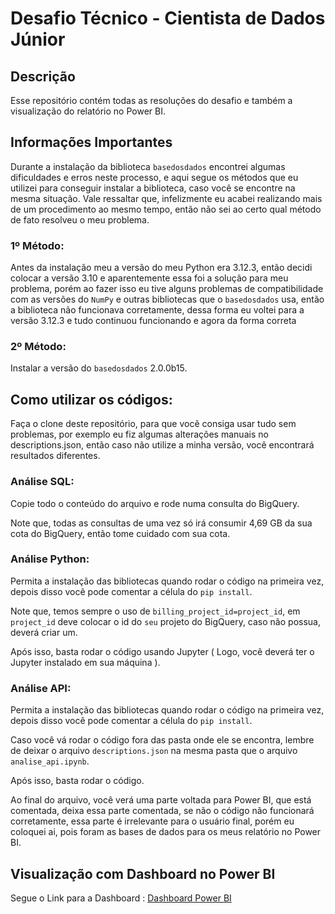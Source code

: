 # Desafio Técnico - Cientista de Dados Júnior

## Descrição
Esse repositório contém todas as resoluções do desafio e também a visualização do relatório no Power BI.

## Informações Importantes
Durante a instalação da biblioteca `basedosdados` encontrei algumas dificuldades e erros neste processo, e aqui segue os métodos que eu utilizei para conseguir instalar a biblioteca, caso você se encontre na mesma situação. Vale ressaltar que, infelizmente eu acabei realizando mais de um procedimento ao mesmo tempo, então não sei ao certo qual método de fato resolveu o meu problema.

### 1º Método:
Antes da instalação meu a versão do meu Python era 3.12.3, então decidi colocar a versão 3.10 e aparentemente essa foi a solução para meu problema, porém ao fazer isso eu tive alguns problemas de compatibilidade com as versões do `NumPy` e outras bibliotecas que o `basedosdados` usa, então a biblioteca não funcionava corretamente, dessa forma eu voltei para a versão 3.12.3 e tudo continuou funcionando e agora da forma correta

### 2º Método:
Instalar a versão do `basedosdados` 2.0.0b15.

## Como utilizar os códigos:
Faça o clone deste repositório, para que você consiga usar tudo sem problemas, por exemplo eu fiz algumas alterações manuais no descriptions.json, então caso não utilize a minha versão, você encontrará resultados diferentes.

### Análise SQL:
Copie todo o conteúdo do arquivo e rode numa consulta do BigQuery. 

Note que, todas as consultas de uma vez só irá consumir 4,69 GB da sua cota do BigQuery, então tome cuidado com sua cota.

### Análise Python:
Permita a instalação das bibliotecas quando rodar o código na primeira vez, depois disso você pode comentar a célula do `pip install`.

Note que, temos sempre o uso de `billing_project_id=project_id`, em `project_id` deve colocar o id do `seu` projeto do BigQuery, caso não possua, deverá criar um.

Após isso, basta rodar o código usando Jupyter ( Logo, você deverá ter o Jupyter instalado em sua máquina ).

### Análise API:
Permita a instalação das bibliotecas quando rodar o código na primeira vez, depois disso você pode comentar a célula do `pip install`.

Caso você vá rodar o código fora das pasta onde ele se encontra, lembre de deixar o arquivo `descriptions.json` na mesma pasta que o arquivo `analise_api.ipynb`.

Após isso, basta rodar o código.

Ao final do arquivo, você verá uma parte voltada para Power BI, que está comentada, deixa essa parte comentada, se não o código não funcionará corretamente, essa parte é irrelevante para o usuário final, porém eu coloquei ai, pois foram as bases de dados para os meus relatório no Power BI.

## Visualização com Dashboard no Power BI
Segue o Link para a Dashboard : [Dashboard Power BI](https://app.powerbi.com/view?r=eyJrIjoiYzg5NTcyZTEtM2MwYi00NTAxLTk4MjgtZGM4MDdkYmE5NGE2IiwidCI6IjRhMTdkOTBkLWM3NzAtNDMwNi1hODUxLTc2MDM4MTJhZTUzYyJ9)




